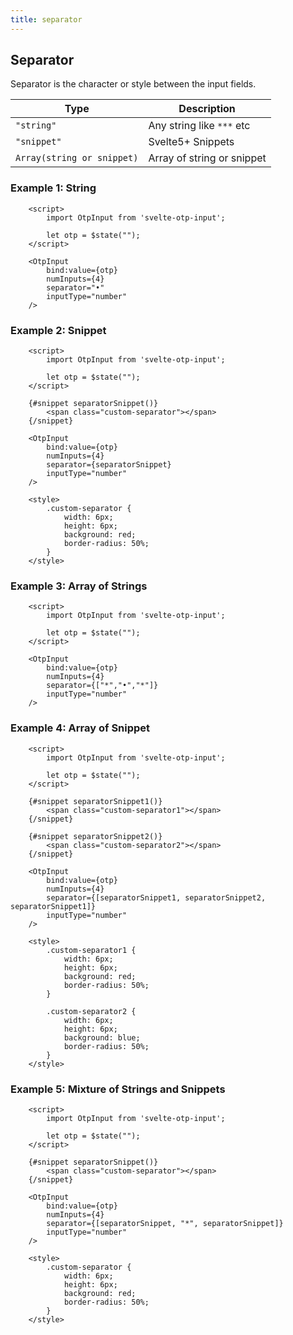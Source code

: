 ```yaml
---
title: separator
---
```


## Separator

Separator is the character or style between the input fields.

| Type                       | Description                |
|----------------------------|----------------------------|
| `"string"`                 | Any string like `***` etc  |
| `"snippet"`                | Svelte5+ Snippets          |
| `Array(string or snippet)` | Array of string or snippet |

### Example 1: String
```svelte
    <script>
        import OtpInput from 'svelte-otp-input';
    
        let otp = $state("");
    </script>
    
    <OtpInput
        bind:value={otp}
        numInputs={4}
        separator="•"
        inputType="number"
    />
```

### Example 2: Snippet
```svelte
    <script>
        import OtpInput from 'svelte-otp-input';
    
        let otp = $state("");
    </script>
    
    {#snippet separatorSnippet()}
        <span class="custom-separator"></span>
    {/snippet}
    
    <OtpInput
        bind:value={otp}
        numInputs={4}
        separator={separatorSnippet}
        inputType="number"
    />
    
    <style>
        .custom-separator {
            width: 6px;
            height: 6px;
            background: red;
            border-radius: 50%;
        }
    </style>
```

### Example 3: Array of Strings
```svelte
    <script>
        import OtpInput from 'svelte-otp-input';
    
        let otp = $state("");
    </script>
    
    <OtpInput
        bind:value={otp}
        numInputs={4}
        separator={["*","•","*"]}
        inputType="number"
    />    
```

### Example 4: Array of Snippet
```svelte
    <script>
        import OtpInput from 'svelte-otp-input';
    
        let otp = $state("");
    </script>
    
    {#snippet separatorSnippet1()}
        <span class="custom-separator1"></span>
    {/snippet}
    
    {#snippet separatorSnippet2()}
        <span class="custom-separator2"></span>
    {/snippet}
    
    <OtpInput
        bind:value={otp}
        numInputs={4}
        separator={[separatorSnippet1, separatorSnippet2, separatorSnippet1]}
        inputType="number"
    />
    
    <style>
        .custom-separator1 {
            width: 6px;
            height: 6px;
            background: red;
            border-radius: 50%;
        }
        
        .custom-separator2 {
            width: 6px;
            height: 6px;
            background: blue;
            border-radius: 50%;
        }
    </style>
```

### Example 5: Mixture of Strings and Snippets
```svelte
    <script>
        import OtpInput from 'svelte-otp-input';
    
        let otp = $state("");
    </script>
    
    {#snippet separatorSnippet()}
        <span class="custom-separator"></span>
    {/snippet}
    
    <OtpInput
        bind:value={otp}
        numInputs={4}
        separator={[separatorSnippet, "*", separatorSnippet]}
        inputType="number"
    />
    
    <style>
        .custom-separator {
            width: 6px;
            height: 6px;
            background: red;
            border-radius: 50%;
        }
    </style>
```